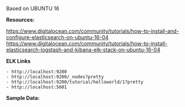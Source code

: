 Based on UBUNTU 16

**Resources:**


https://www.digitalocean.com/community/tutorials/how-to-install-and-configure-elasticsearch-on-ubuntu-16-04
https://www.digitalocean.com/community/tutorials/how-to-install-elasticsearch-logstash-and-kibana-elk-stack-on-ubuntu-16-04

**ELK Links**

    - http://localhost:9200
    - http://localhost:9200/_nodes?pretty
    - http://localhost:9200/tutorial/helloworld/1?pretty
    - http://localhost:5601
    


**Sample Data:**


